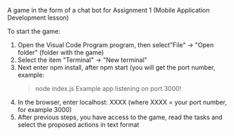 A game in the form of a chat bot for Assignment 1 (Mobile Application Development lesson)

To start the game:

1. Open the Visual Code Program program, then select"File" -> "Open folder" (folder with the game)
2. Select the item "Terminal" -> "New terminal"
3. Next enter npm install, after npm start (you will get the port number,
   example:
   > node index.js
   > Example app listening on port 3000!
4. In the browser, enter localhost: XXXX (where XXXX = your port number, for example 3000)
5. After previous steps, you have access to the game, read the tasks and select the proposed actions in text format
